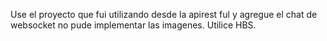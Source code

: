 Use el proyecto que fui utilizando desde la apirest ful y agregue el chat de websocket
no pude implementar las imagenes.
Utilice HBS.